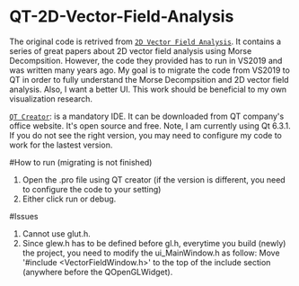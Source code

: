 # QT-2D-Vector-Field-Analysis
The original code is retrived from [`2D Vector Field Analysis`](http://www2.cs.uh.edu/~chengu/Publications/MorseDecomp/vfAnalysis2D.html). It contains a series of great papers about 2D vector field analysis using Morse Decompsition. However, the code they provided has to run in VS2019 and was written many years ago. 
My goal is to migrate the code from VS2019 to QT in order to fully understand the Morse Decompsition and 2D vector field analysis. Also, I want a better UI. This work should be beneficial to my own visualization research.

[`QT Creator`](https://www.qt.io/product/development-tools): is a mandatory IDE. It can be downloaded from QT company's office website. It's open source and free.
Note, I am currently using Qt 6.3.1. If you do not see the right version, you may need to configure my code to work for the lastest version.

#How to run (migrating is not finished)
1. Open the .pro file using QT creator (if the version is different, you need to configure the code to your setting)
2. Either click run or debug.


#Issues
1. Cannot use glut.h.
2. Since glew.h has to be defined before gl.h, everytime you build (newly) the project, you need to modify the ui_MainWindow.h as follow:
    Move '#include <VectorFieldWindow.h>' to the top of the include section (anywhere before the QOpenGLWidget).
